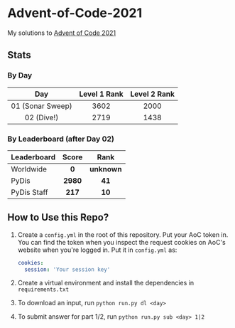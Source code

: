 # Advent-of-Code-2021

My solutions to [Advent of Code 2021](https://adventofcode.com/2021)

## Stats

### By Day

|       Day        | Level 1 Rank | Level 2 Rank |
| :--------------: | :----------: | :----------: |
| 01 (Sonar Sweep) |     3602     |     2000     |
|    02 (Dive!)    |     2719     |     1438     |

### By Leaderboard (after Day 02)

| Leaderboard |  Score   |    Rank     |
| :---------- | :------: | :---------: |
| Worldwide   |  **0**   | **unknown** |
| PyDis       | **2980** |   **41**    |
| PyDis Staff | **217**  |   **10**    |

## How to Use this Repo?

1. Create a `config.yml` in the root of this repository. Put your AoC token in. You can
   find the token when you inspect the request cookies on AoC's website when you're
   logged in. Put it in `config.yml` as:

   ```yaml
   cookies:
     session: 'Your session key'
   ```

2. Create a virtual environment and install the dependencies in `requirements.txt`
3. To download an input, run `python run.py dl <day>`
4. To submit answer for part 1/2, run `python run.py sub <day> 1|2`

